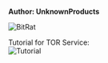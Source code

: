 <b>Author: UnknownProducts</b><br>

![BitRat](https://github.com/yuankong666/Ultimate-RAT-Collection/assets/128066597/aed99c3c-9f59-4019-9e34-d1146627d489)

Tutorial for TOR Service:  
![Tutorial](https://github.com/yuankong666/Ultimate-RAT-Collection/assets/128066597/4ab22a4a-9c3d-465c-8696-86b591a70196)
